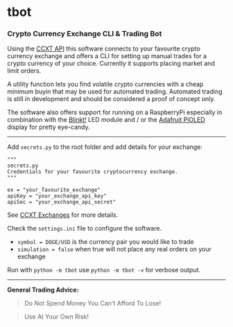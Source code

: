 # tbot

### Crypto Currency Exchange CLI & Trading Bot

Using the [CCXT API](https://github.com/ccxt/ccxt) this software connects to your favourite crypto currency exchange and offers a CLI for setting up manual trades for a crypto currency of your choice. Currently it supports placing market and limit orders.

A utility function lets you find volatile crypto currencies with a cheap minimum buyin that may be used for automated trading. Automated trading is still in development and should be considered a proof of concept only.

The software also offers support for running on a RaspberryPi especially in combination with the [Blinkt!](https://github.com/pimoroni/blinkt) LED module and / or the [Adafruit PiOLED](https://github.com/adafruit/Adafruit_CircuitPython_SSD1306) display for pretty eye-candy.

---

Add `secrets.py` to the root folder and add details for your exchange:

```
"""
secrets.py
Credentials for your favourite cryptocurrency exchange.
"""

ex = "your_favourite_exchange"
apiKey = "your_exchange_api_key"
apiSec = "your_exchange_api_secret"
```

 See [CCXT Exchanges](https://github.com/ccxt/ccxt#certified-cryptocurrency-exchanges) for more details.

Check the `settings.ini` file to configure the software.

* `symbol = DOGE/USD` is the currency pair you would like to trade
* `simulation = false` when true will not place any real orders on your exchange

Run with `python -m tbot` use `python -m tbot -v` for verbose output.

---

**General Trading Advice:**

> Do Not Spend Money You Can't Afford To Lose!

> Use At Your Own Risk!

